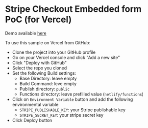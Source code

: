 
# Stripe Checkout Embedded form PoC (for Vercel)

Demo available [here](https://stripe-checkout-embedded-themed.netlify.app/)

To use this sample on Vercel from GitHub: 
* Clone the project into your GitHub profile
* Go on your Vercel console and click "Add a new site"
* Click "Deploy with GitHub"
* Select the repo you cloned
* Set the following Build settings:
  * Base Directory: leave empty
  * Build Command: leve empty
  * Publish directory: `public` 
  * Functions directory: leave prefilled value (`netlify/functions`)
* Click on `Environment Variable` button and add the following environmental variable
  * `STRIPE_PUBLISHABLE_KEY`: your Stripe publishable key
  * `STRIPE_SECRET_KEY`: your stripe secret key
* Click Deploy button



